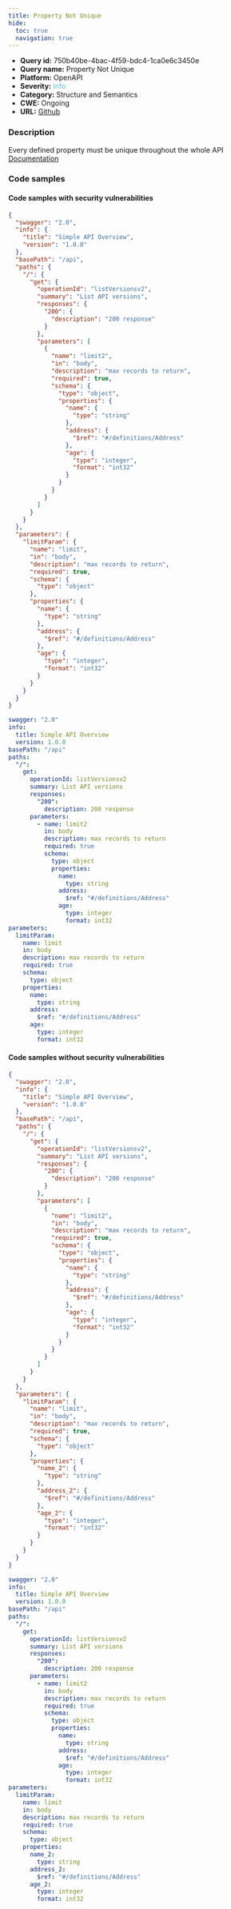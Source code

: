 ```yaml
---
title: Property Not Unique
hide:
  toc: true
  navigation: true
---
```


<style>
  .highlight .hll {
    background-color: #ff171742;
  }
  .md-content {
    max-width: 1100px;
    margin: 0 auto;
  }
</style>

-   **Query id:** 750b40be-4bac-4f59-bdc4-1ca0e6c3450e
-   **Query name:** Property Not Unique
-   **Platform:** OpenAPI
-   **Severity:** <span style="color:#5bc0de">Info</span>
-   **Category:** Structure and Semantics
-   **CWE:** Ongoing
-   **URL:** [Github](https://github.com/Checkmarx/kics/tree/master/assets/queries/openAPI/2.0/property_not_unique)

### Description
Every defined property must be unique throughout the whole API<br>
[Documentation](https://swagger.io/specification/v2/#schemaObject)

### Code samples
#### Code samples with security vulnerabilities
```json title="Positive test num. 1 - json file" hl_lines="33 54 57 27 60 30"
{
  "swagger": "2.0",
  "info": {
    "title": "Simple API Overview",
    "version": "1.0.0"
  },
  "basePath": "/api",
  "paths": {
    "/": {
      "get": {
        "operationId": "listVersionsv2",
        "summary": "List API versions",
        "responses": {
          "200": {
            "description": "200 response"
          }
        },
        "parameters": [
          {
            "name": "limit2",
            "in": "body",
            "description": "max records to return",
            "required": true,
            "schema": {
              "type": "object",
              "properties": {
                "name": {
                  "type": "string"
                },
                "address": {
                  "$ref": "#/definitions/Address"
                },
                "age": {
                  "type": "integer",
                  "format": "int32"
                }
              }
            }
          }
        ]
      }
    }
  },
  "parameters": {
    "limitParam": {
      "name": "limit",
      "in": "body",
      "description": "max records to return",
      "required": true,
      "schema": {
        "type": "object"
      },
      "properties": {
        "name": {
          "type": "string"
        },
        "address": {
          "$ref": "#/definitions/Address"
        },
        "age": {
          "type": "integer",
          "format": "int32"
        }
      }
    }
  }
}

```
```yaml title="Positive test num. 2 - yaml file" hl_lines="38 40 42 22 24 26"
swagger: "2.0"
info:
  title: Simple API Overview
  version: 1.0.0
basePath: "/api"
paths:
  "/":
    get:
      operationId: listVersionsv2
      summary: List API versions
      responses:
        "200":
          description: 200 response
      parameters:
        - name: limit2
          in: body
          description: max records to return
          required: true
          schema:
            type: object
            properties:
              name:
                type: string
              address:
                $ref: "#/definitions/Address"
              age:
                type: integer
                format: int32
parameters:
  limitParam:
    name: limit
    in: body
    description: max records to return
    required: true
    schema:
      type: object
    properties:
      name:
        type: string
      address:
        $ref: "#/definitions/Address"
      age:
        type: integer
        format: int32

```


#### Code samples without security vulnerabilities
```json title="Negative test num. 1 - json file"
{
  "swagger": "2.0",
  "info": {
    "title": "Simple API Overview",
    "version": "1.0.0"
  },
  "basePath": "/api",
  "paths": {
    "/": {
      "get": {
        "operationId": "listVersionsv2",
        "summary": "List API versions",
        "responses": {
          "200": {
            "description": "200 response"
          }
        },
        "parameters": [
          {
            "name": "limit2",
            "in": "body",
            "description": "max records to return",
            "required": true,
            "schema": {
              "type": "object",
              "properties": {
                "name": {
                  "type": "string"
                },
                "address": {
                  "$ref": "#/definitions/Address"
                },
                "age": {
                  "type": "integer",
                  "format": "int32"
                }
              }
            }
          }
        ]
      }
    }
  },
  "parameters": {
    "limitParam": {
      "name": "limit",
      "in": "body",
      "description": "max records to return",
      "required": true,
      "schema": {
        "type": "object"
      },
      "properties": {
        "name_2": {
          "type": "string"
        },
        "address_2": {
          "$ref": "#/definitions/Address"
        },
        "age_2": {
          "type": "integer",
          "format": "int32"
        }
      }
    }
  }
}

```
```yaml title="Negative test num. 2 - yaml file"
swagger: "2.0"
info:
  title: Simple API Overview
  version: 1.0.0
basePath: "/api"
paths:
  "/":
    get:
      operationId: listVersionsv2
      summary: List API versions
      responses:
        "200":
          description: 200 response
      parameters:
        - name: limit2
          in: body
          description: max records to return
          required: true
          schema:
            type: object
            properties:
              name:
                type: string
              address:
                $ref: "#/definitions/Address"
              age:
                type: integer
                format: int32
parameters:
  limitParam:
    name: limit
    in: body
    description: max records to return
    required: true
    schema:
      type: object
    properties:
      name_2:
        type: string
      address_2:
        $ref: "#/definitions/Address"
      age_2:
        type: integer
        format: int32

```
